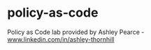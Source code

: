 # policy-as-code
Policy as Code lab provided by Ashley Pearce - www.linkedin.com/in/ashley-thornhill
